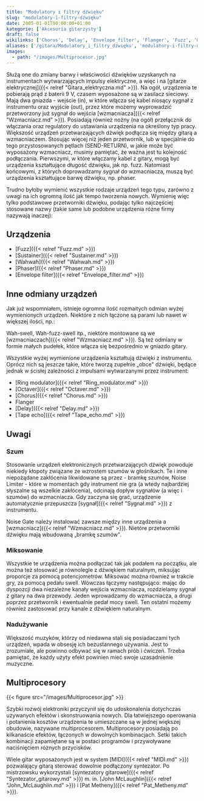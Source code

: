 ```yaml
---
title: "Modulatory i filtry dźwięku"
slug: "modulatory-i-filtry-dźwięku"
date: 2005-01-01T00:00:00+01:00
kategorie: ['Akcesoria gitarzysty']
draft: false
wikilinks: ['Chorus', 'Delay', 'Envelope_filter', 'Flanger', 'Fuzz', 'Grafika:Multiprocesor.jpg', 'John_McLaughlin', 'MIDI', 'Octaver', 'Pat_Metheny', 'Phaser', 'Ring_modulator', 'Sustainer', 'Tape_echo', 'Wahwah', 'bramka_szum%C3%B3w', 'gitara_elektryczna', 'sygna%C5%82', 'syntezator_gitarowy', 'wzmacniacz', 'wzmacniacz', 'wzmacniacz']
aliases: ['/gitara/Modulatory_i_filtry_dźwięku', 'modulatory-i-filtry-dzwieku']
images:
  - path: "/images/Multiprocesor.jpg"
---
```

Służą one do zmiany barwy i właściwości dźwięków uzyskanych na
instrumentach wytwarzających impulsy elektryczne, a więc i na [gitarze
elektrycznej]({{< relref "Gitara_elektryczna.md" >}}). Na ogół, urządzenia te
pobierają prąd z baterii 9 V, czasem wyposażone są w zasilacz sieciowy.
Mają dwa gniazda - wejście (in), w które włącza się kabel niosący sygnał
z instrumentu oraz wyjście (out), przez które możemy wyprowadzić
przetworzony już sygnał do wejścia [wzmacniacza]({{< relref "Wzmacniacz.md" >}}).
Posiadają również nożny (na ogół) przełącznik do włączania oraz
regulatory do ustawiania urządzenia na określony typ pracy. Większość
urządzeń przetwarzających dźwięk podłącza się między gitarą a
wzmacniaczem. Stosując więcej niż jeden przetwornik, lub w specjalnie do
tego przystosowanych pętlach (SEND-RETURN), w jakie może być wyposażony
wzmacniacz, musimy pamiętać, że ważna jest tu kolejność podłączania.
Pierwszymi, w które włączamy kabel z gitary, mogą być urządzenia
kształtujące długość dźwięku, jak np. fuzz. Natomiast końcowymi, z
których doprowadzamy sygnał do wzmacniacza, muszą być urządzenia
kształtujące barwę dźwięku, np. phaser.

Trudno byłoby wymienić wszystkie rodzaje urządzeń tego typu, zarówno z
uwagi na ich ogromną ilość jak tempo tworzenia nowych. Wymienię więc
tylko podstawowe przetworniki dźwięku, podając tylko najczęściej
stosowane nazwy (takie same lub podobne urządzenia różne firmy nazywają
inaczej):

## Urządzenia

  - [Fuzz]({{< relref "Fuzz.md" >}})
  - [Sustainer]({{< relref "Sustainer.md" >}})
  - [Wahwah]({{< relref "Wahwah.md" >}})
  - [Phaser]({{< relref "Phaser.md" >}})
  - [Envelope filter]({{< relref "Envelope_filter.md" >}})

## Inne odmiany urządzeń

Jak już wspomniałem, istnieje ogromna ilość rozmaitych odmian wyżej
wymienionych urządzeń. Niektóre z nich łączone są parami lub nawet w
większej ilości, np.:

Wah-swell, Wah-fuzz-swell itp., niektóre montowane są we
[wzmacniaczach]({{< relref "Wzmacniacz.md" >}}). Są też odmiany w formie małych
pudełek, które włącza się bezpośrednio w gniazdo gitary.

Wszystkie wyżej wymienione urządzenia kształtują dźwięki z instrumentu.
Oprócz nich są jeszcze takie, które tworzą zupełnie „obce" dźwięki,
będące jednak w ścisłej zależności z impulsami wytwarzanymi przez
instrument:

  - [Ring modulator]({{< relref "Ring_modulator.md" >}})
  - [Octaver]({{< relref "Octaver.md" >}})
  - [Chorus]({{< relref "Chorus.md" >}})
  - Flanger<!-- link nie odnosił się do niczego: 'Modulatory i filtry dźwięku' ('content/książka/Modulatory_i_filtry_dźwięku.md') links to 'Flanger' ('content/książka/Flanger.md') and that does not exist -->
  - [Delay]({{< relref "Delay.md" >}})
  - [Tape echo]({{< relref "Tape_echo.md" >}})

## Uwagi

### Szum

Stosowanie urządzeń elektronicznych przetwarzających dźwięk powoduje
niekiedy kłopoty związane ze wzrostem szumów w głośnikach. Te i inne
niepożądane zakłócenia likwidowane są przez - bramkę
szumów<!-- link nie odnosił się do niczego: 'Modulatory i filtry dźwięku' ('content/książka/Modulatory_i_filtry_dźwięku.md') links to 'bramka_szumów' ('content/książka/bramka_szumów.md') and that does not exist -->, Noise Limiter - które w momentach
gdy instrument nie gra (a wtedy najbardziej słyszalne są wszelkie
zakłócenia), odcinają dopływ sygnałów (a więc i szumów) do
wzmacniacza. Gdy zaczyna się grać, urządzenie automatycznie przepuszcza
[sygnał]({{< relref "Sygnał.md" >}}) z instrumentu.

Noise Gate należy instalować zawsze między inne urządzenia a
[wzmacniacz]({{< relref "Wzmacniacz.md" >}}). Nietóre przetworniki dźwięku mają
wbudowaną „bramkę szumów".

### Miksowanie

Wszystkie te urządzenia można podłączać tak jak podałem na początku, ale
można też stosować je równolegle z dźwiękiem naturalnym, miksując
proporcje za pomocą potencjometrów. Miksować można również w trakcie
gry, za pomocą pedału swell. Wówczas łączymy następująco: mając do
dyspozcji dwa niezależne kanały wejścia wzmacniacza, rozdzielamy sygnał
z gitary na dwa przewody. Jeden wprowadzamy do wzmacniacza, a drugi
poprzez przetwornik i ewentualnie pedał mocy swell. Ten ostatni możemy
również zastosować przy kanale z dźwiękiem naturalnym.

### Nadużywanie

Większość muzyków, którzy od niedawna stali się posiadaczami tych
urządzeń, wpada w obsesję ich bezustannego używania. Jest to
zrozumiałe, ale powinno odbywać się w ramach prób i ćwiczeń. Trzeba
pamiętać, że każdy użyty efekt powinien mieć swoje uzasadnienie
muzyczne.

## Multiprocesory

{{< figure src="/images/Multiprocesor.jpg" >}}

Szybki rozwój elektroniki przyczynił się do udoskonalenia dotychczas
używanych efektów i skonstruowania nowych. Dla łatwiejszego operowania
i potanienia kosztów urządzenia te umieszczane są w jednej większej
obudowie, nazywane multiprocesorem. Multiprocesory posiadają po
kilkanaście efektów, łączonych w dowolnych kombinacjach. Setki takich
kombinacji zapamiętane są w postaci programów i przywoływane
naciśnięciem różnych przycisków.

Wiele gitar wyposażonych jest w system [MIDI]({{< relref "MIDI.md" >}})
pozwalający gitarą sterować dowolnie podłączony syntezator. Po
mistrzowsku wykorzystali [syntezatory
gitarowe]({{< relref "Syntezator_gitarowy.md" >}}) m. in. [John
McLaughlin]({{< relref "John_McLaughlin.md" >}}) i [Pat
Metheny]({{< relref "Pat_Metheny.md" >}}).

